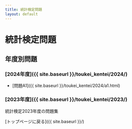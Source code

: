 ```yaml
---
title: 統計検定問題
layout: default
---
```


# 統計検定問題

## 年度別問題

### [2024年度]({{ site.baseurl }}/toukei_kentei/2024/)
- [問題A1]({{ site.baseurl }}/toukei_kentei/2024/a1.html)

### [2023年度]({{ site.baseurl }}/toukei_kentei/2023/)
統計検定2023年度の問題集

[トップページに戻る]({{ site.baseurl }}/)